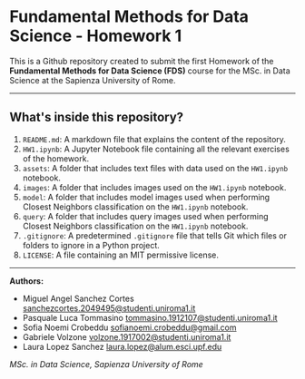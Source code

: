 # Fundamental Methods for Data Science - Homework 1

This is a Github repository created to submit the first Homework of the **Fundamental Methods for Data Science (FDS)** course for the MSc. in Data Science at the Sapienza University of Rome.

--- 
## What's inside this repository?

1. `README.md`: A markdown file that explains the content of the repository.
2. `HW1.ipynb`: A Jupyter Notebook file containing all the relevant exercises of the homework.
3. `assets`: A folder that includes text files with data used on the `HW1.ipynb` notebook.
4. `images`: A folder that includes images used on the `HW1.ipynb` notebook.
5. `model`: A folder that includes model images used when performing Closest Neighbors classification on the `HW1.ipynb` notebook.
6. `query`: A folder that includes query images used when performing Closest Neighbors classification on the `HW1.ipynb` notebook.
5. `.gitignore`: A predetermined `.gitignore` file that tells Git which files or folders to ignore in a Python project.
6. `LICENSE`: A file containing an MIT permissive license.

---

**Authors:** 

- Miguel Angel Sanchez Cortes <sanchezcortes.2049495@studenti.uniroma1.it>
- Pasquale Luca Tommasino <tommasino.1912107@studenti.uniroma1.it>
- Sofia Noemi Crobeddu <sofianoemi.crobeddu@gmail.com>
- Gabriele Volzone <volzone.1917002@studenti.uniroma1.it>
- Laura Lopez Sanchez <laura.lopez@alum.esci.upf.edu>

*MSc. in Data Science, Sapienza University of Rome*
